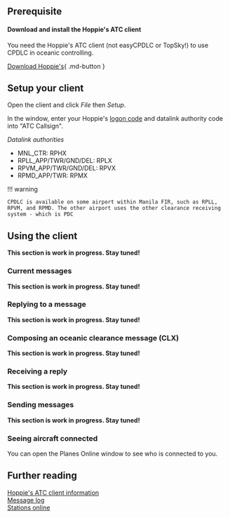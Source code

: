 ## Prerequisite

#### Download and install the Hoppie's ATC client

You need the Hoppie's ATC client (not easyCPDLC or TopSky!) to use CPDLC in oceanic controlling.

[Download Hoppie's](https://www.hoppie.nl/acars/prg/atc/){ .md-button }


## Setup your client

Open the client and click *File* then *Setup*.

In the window, enter your Hoppie's [logon code](https://www.hoppie.nl/acars/system/register.html) and datalink authority code into "ATC Callsign".

*Datalink authorities*

* MNL_CTR: RPHX
* RPLL_APP/TWR/GND/DEL: RPLX
* RPVM_APP/TWR/GND/DEL: RPVX
* RPMD_APP/TWR: RPMX

!!! warning

    CPDLC is available on some airport within Manila FIR, such as RPLL, RPVM, and RPMD. The other airport uses the other clearance receiving system - which is PDC


## Using the client

**This section is work in progress. Stay tuned!**

### Current messages

**This section is work in progress. Stay tuned!**

### Replying to a message

**This section is work in progress. Stay tuned!**


### Composing an oceanic clearance message (CLX)

**This section is work in progress. Stay tuned!**


### Receiving a reply 

**This section is work in progress. Stay tuned!**



### Sending messages

**This section is work in progress. Stay tuned!**


### Seeing aircraft connected

You can open the Planes Online window to see who is connected to you.

## Further reading

[Hoppie's ATC client information](https://www.hoppie.nl/acars/prg/atc/)  
[Message log](https://www.hoppie.nl/acars/system/log.html)  
[Stations online](https://www.hoppie.nl/acars/system/online.html)